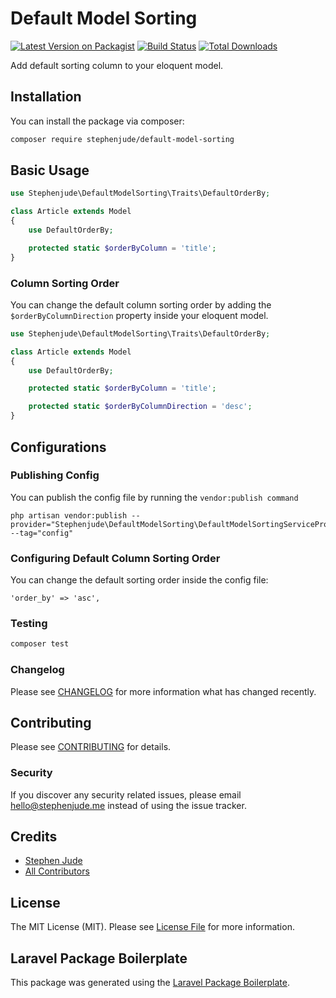 # Default Model Sorting

[![Latest Version on Packagist](https://img.shields.io/packagist/v/stephenjude/default-model-sorting.svg?style=flat-square)](https://packagist.org/packages/stephenjude/default-model-sorting)
[![Build Status](https://img.shields.io/travis/stephenjude/default-model-sorting/master.svg?style=flat-square)](https://travis-ci.org/stephenjude/default-model-sorting)
[![Total Downloads](https://img.shields.io/packagist/dt/stephenjude/default-model-sorting.svg?style=flat-square)](https://packagist.org/packages/stephenjude/default-model-sorting)

Add default sorting column to your eloquent model.


## Installation

You can install the package via composer:

```bash
composer require stephenjude/default-model-sorting
```

## Basic Usage

``` php
use Stephenjude\DefaultModelSorting\Traits\DefaultOrderBy;

class Article extends Model
{
    use DefaultOrderBy;

    protected static $orderByColumn = 'title';
}
```

### Column Sorting Order
You can change the default column sorting order by adding the `$orderByColumnDirection` property inside your eloquent model.
```php
use Stephenjude\DefaultModelSorting\Traits\DefaultOrderBy;

class Article extends Model
{
    use DefaultOrderBy;

    protected static $orderByColumn = 'title';

    protected static $orderByColumnDirection = 'desc';
}
```

## Configurations

### Publishing Config
You can publish the config file by running the `vendor:publish command`

```
php artisan vendor:publish --provider="Stephenjude\DefaultModelSorting\DefaultModelSortingServiceProvider" --tag="config"
```
### Configuring Default Column Sorting Order
You can change the default sorting order inside the config file: 
```
'order_by' => 'asc',
```

### Testing

``` bash
composer test
```

### Changelog

Please see [CHANGELOG](CHANGELOG.md) for more information what has changed recently.

## Contributing

Please see [CONTRIBUTING](CONTRIBUTING.md) for details.

### Security

If you discover any security related issues, please email hello@stephenjude.me instead of using the issue tracker.

## Credits

- [Stephen Jude](https://github.com/stephenjude)
- [All Contributors](../../contributors)

## License

The MIT License (MIT). Please see [License File](LICENSE.md) for more information.

## Laravel Package Boilerplate

This package was generated using the [Laravel Package Boilerplate](https://laravelpackageboilerplate.com).
